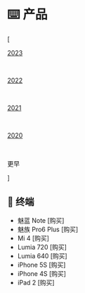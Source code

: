 # ⌨️ 产品


<div class="nav-tab">
  <p class="bord">[</p>
  <a href="../goods"><p class="not">2023</p></a>&nbsp;
  <a href="../goods-2022"><p class="not">2022</p></a>&nbsp;
  <a href="../goods-2021"><p class="not">2021</p></a>&nbsp;
  <a href="../goods-2020"><p class="not">2020</p></a>&nbsp;
  <p class="now">更早</p>
  <p class="bord">]</p>
</div>

<h2>🔖 终端</h2>

- 魅蓝 Note [购买]
- 魅族 Pro6 Plus [购买]
- Mi 4 [购买]
- Lumia 720 [购买]
- Lumia 640 [购买]
- iPhone 5S [购买]
- iPhone 4S [购买]
- iPad 2 [购买]
